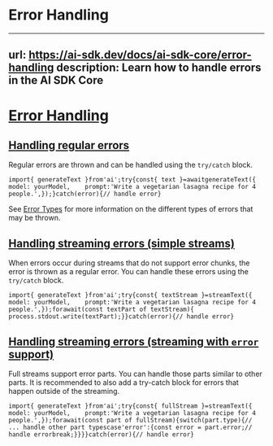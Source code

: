 # Error Handling


---
url: https://ai-sdk.dev/docs/ai-sdk-core/error-handling
description: Learn how to handle errors in the AI SDK Core
---


# [Error Handling](#error-handling)



## [Handling regular errors](#handling-regular-errors)


Regular errors are thrown and can be handled using the `try/catch` block.

```
import{ generateText }from'ai';try{const{ text }=awaitgenerateText({    model: yourModel,    prompt:'Write a vegetarian lasagna recipe for 4 people.',});}catch(error){// handle error}
```

See [Error Types](/docs/reference/ai-sdk-errors) for more information on the different types of errors that may be thrown.


## [Handling streaming errors (simple streams)](#handling-streaming-errors-simple-streams)


When errors occur during streams that do not support error chunks, the error is thrown as a regular error. You can handle these errors using the `try/catch` block.

```
import{ generateText }from'ai';try{const{ textStream }=streamText({    model: yourModel,    prompt:'Write a vegetarian lasagna recipe for 4 people.',});forawait(const textPart of textStream){    process.stdout.write(textPart);}}catch(error){// handle error}
```


## [Handling streaming errors (streaming with `error` support)](#handling-streaming-errors-streaming-with-error-support)


Full streams support error parts. You can handle those parts similar to other parts. It is recommended to also add a try-catch block for errors that happen outside of the streaming.

```
import{ generateText }from'ai';try{const{ fullStream }=streamText({    model: yourModel,    prompt:'Write a vegetarian lasagna recipe for 4 people.',});forawait(const part of fullStream){switch(part.type){// ... handle other part typescase'error':{const error = part.error;// handle errorbreak;}}}}catch(error){// handle error}
```
